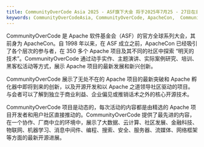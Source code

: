 ```yaml
---
title: CommunityOverCode Asia 2025 - ASF旗下大会 将于2025年7月25 - 27日在北京举行
keywords: CommunityOverCodeAsia, CommunityOverCode, ApacheCon,  CommunityOverCodeAsia2025
---
```


CommunityOverCode 是 Apache 软件基金会（ASF）的官方全球系列大会，其前身为 ApacheCon。自 1998 年以来，在 ASF 成立之前，ApacheCon 已经吸引了各个层次的参与者，在 350 多个 Apache 项目及其不同的社区中探索 “明天的技术”。CommunityOverCode 通过动手实作、主题演讲、实际案例研究、培训、黑客松活动等方式，展示 Apache 项目的最新发展和新兴创新。

CommunityOverCode 展示了无处不在的 Apache 项目的最新突破和 Apache 孵化器中即将到来的创新，以及开源开发和以 Apache 之道领导社区驱动的项目。与会者可以了解到独立于商业利益、企业偏见或推销话术之外的核心开源技术。

CommunityOverCode 项目是动态的，每次活动的内容都是由精选的 Apache 项目开发者和用户社区直接推动的。CommunityOverCode 提供了最先进的内容，在一个协作、厂商中立的环境中，展示了大数据、云计算、社区发展、金融科技、物联网、机器学习、消息中间件、编程、搜索、安全、服务器、流媒体、网络框架等方面的最新开源进展。
